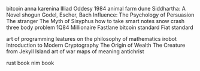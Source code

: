 
bitcoin
anna karenina
Illiad
Oddesy
1984 
animal farm
dune
Siddhartha: A Novel
shogun
Godel, Escher, Bach
Influence: The Psychology of Persuasion
The stranger
The Myth of Sisyphus
how to take smart notes
snow crash
three body problem
1Q84
Millionaire Fastlane
bitcoin standard
Fiat standard

art of programming
leatures on the philosophy of mathematics
irobot
Introduction to Modern Cryptography
The Origin of Wealth
The Creature from Jekyll Island
art of war
maps of meaning
antichrist

rust book
nim book